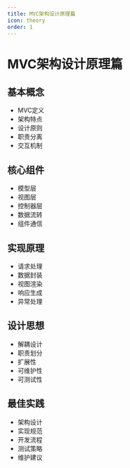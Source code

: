 ```yaml
---
title: MVC架构设计原理篇
icon: theory
order: 1
---
```


# MVC架构设计原理篇

## 基本概念
- MVC定义
- 架构特点
- 设计原则
- 职责分离
- 交互机制

## 核心组件
- 模型层
- 视图层
- 控制器层
- 数据流转
- 组件通信

## 实现原理
- 请求处理
- 数据封装
- 视图渲染
- 响应生成
- 异常处理

## 设计思想
- 解耦设计
- 职责划分
- 扩展性
- 可维护性
- 可测试性

## 最佳实践
- 架构设计
- 实现规范
- 开发流程
- 测试策略
- 维护建议
